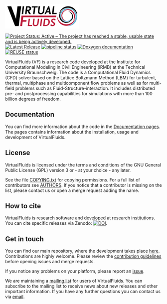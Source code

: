 <!-- SPDX-License-Identifier: CC-BY-4.0 -->
<!-- SPDX-FileCopyrightText: Copyright © VirtualFluids Project contributors, see AUTHORS.md in root folder -->

![VirtualFluids](docs/img/VF_logo.png)

 [![Project Status: Active – The project has reached a stable, usable state and is being actively developed.](https://www.repostatus.org/badges/latest/active.svg)](https://www.repostatus.org/#active) [![Latest Release](https://git.rz.tu-bs.de/irmb/VirtualFluids/-/badges/release.svg)](https://git.rz.tu-bs.de/irmb/VirtualFluids/-/releases)
[![pipeline status](https://git.rz.tu-bs.de/irmb/VirtualFluids/badges/main/pipeline.svg)](https://git.rz.tu-bs.de/irmb/VirtualFluids/-/commits/main)
[![Doxygen documentation](https://img.shields.io/badge/documentation-doxygen-blue.svg)](https://irmb.gitlab-pages.rz.tu-bs.de/VirtualFluids/)
[![REUSE status](https://api.reuse.software/badge/git.rz.tu-bs.de/irmb/VirtualFluids)](https://api.reuse.software/info/git.rz.tu-bs.de/irmb/VirtualFluids)


VirtualFluids (VF) is a research code developed at the Institute for Computational Modeling in Civil Engineering (iRMB) at the Technical University Braunschweig. The code is a Computational Fluid Dynamics (CFD) solver based on the Lattice Boltzmann Method (LBM) for turbulent, thermal, multiphase and multicomponent flow problems as well as for multi-field problems such as Fluid-Structure-interaction. It includes distributed pre- and postprocessing capabilities for simulations with more than 100 billion degrees of freedom.


## Documentation
You can find more information about the code in the [Documentation pages](https://irmb.gitlab-pages.rz.tu-bs.de/VirtualFluids/).
The pages contains information about the installation, usage and development of VirtualFluids.

## License
VirtualFluids is licensed under the terms and conditions of the GNU General Public License (GPL) version 3 or - at your choice - any later.

See the file [COPYING.txt](COPYING.txt) for copying permissions. 
For a full list of contributors see <!-- DOXYGEN_MAKE_REF -->[AUTHORS](authors). If you notice that a contributor is missing on the list, please contact us or open a merge request adding the name.

## How to cite
VirtualFluids is research software and developed at research institutions.
You can cite specific releases via Zenodo: [![DOI](https://zenodo.org/badge/DOI/10.5281/zenodo.10283049.svg)](https://doi.org/10.5281/zenodo.10283049).

## Get in touch
You can find our main repository, where the development takes place [here](https://git.rz.tu-bs.de/irmb/VirtualFluids).
Contributions are highly welcome. Please review the <!-- DOXYGEN_MAKE_REF -->[contribution guidelines](contributing) before opening issues and merge requests.

If you notice any problems on your platform, please report an [issue](https://git.rz.tu-bs.de/irmb/virtualfluids/-/issues/new).

We are maintaining a [mailing list](https://lists.tu-braunschweig.de/sympa/subscribe/virtualfluids) for users of VirtualFluids. You can subscribe to the mailing list to receive news about new releases and other important information. If you have any further questions you can contact us via [email](mailto:vf-team@irmb.tu-bs.de).